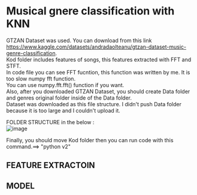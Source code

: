 # Musical gnere classification with KNN 
GTZAN Dataset was used. You can download from this link https://www.kaggle.com/datasets/andradaolteanu/gtzan-dataset-music-genre-classification.  
Kod folder includes features of songs, this features extracted with FFT and STFT.  
In code file you can see FFT fucntion, this function was written by me. It is too slow numpy fft function.  
You can use numpy.fft.fft() function if you want.  
Also, after you downloaded GTZAN Dataset, you should create Data folder and genres original folder inside of the Data folder.  
Dataset was downloaded as this file structure.  I didn't push Data folder because it is too large and I couldn't upload it.    
  
  


FOLDER STRUCTURE in the below :   
![image](https://github.com/Salim-Yigit/GenreClassification/assets/94362868/687e042b-b1b4-45af-b299-75a77c19f0c6)

Finally, you should move Kod folder then you can run code with this command.==> "python v2"

## FEATURE EXTRACTOIN 


## MODEL 

